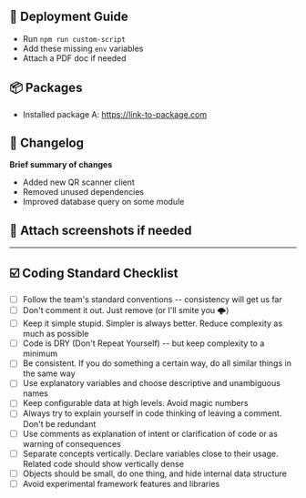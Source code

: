 ## 🚀 Deployment Guide

- Run `npm run custom-script`
- Add these missing `env` variables
- Attach a PDF doc if needed

## 📦 Packages

- Installed package A: https://link-to-package.com

## 📝 Changelog

**Brief summary of changes**

- Added new QR scanner client
- Removed unused dependencies
- Improved database query on some module

## 📸 Attach screenshots if needed

<hr>

## ☑️ Coding Standard Checklist

- [ ] Follow the team's standard conventions -- consistency will get us far
- [ ] Don't comment it out. Just remove (or I'll smite you 🌩️)
- [ ] Keep it simple stupid. Simpler is always better. Reduce complexity as much as possible
- [ ] Code is DRY (Don't Repeat Yourself) -- but keep complexity to a minimum
- [ ] Be consistent. If you do something a certain way, do all similar things in the same way
- [ ] Use explanatory variables and choose descriptive and unambiguous names
- [ ] Keep configurable data at high levels. Avoid magic numbers
- [ ] Always try to explain yourself in code thinking of leaving a comment. Don't be redundant
- [ ] Use comments as explanation of intent or clarification of code or as warning of consequences
- [ ] Separate concepts vertically. Declare variables close to their usage. Related code should show vertically dense
- [ ] Objects should be small, do one thing, and hide internal data structure
- [ ] Avoid experimental framework features and libraries
